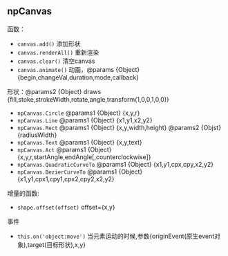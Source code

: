 ## npCanvas

函数：
 * `canvas.add()` 添加形状
 * `canvas.renderAll()` 重新渲染
 * `canvas.clear()` 清空canvas
 * `canvas.animate()` 动画，@params {Object} {begin,changeVal,duration,mode,callback}

形状：@params2 {Object} draws {fill,stoke,strokeWidth,rotate,angle,transform(1,0,0,1,0,0)}
 * `npCanvas.Circle` @params1 {Object} {x,y,r}
 * `npCanvas.Line` @params1 {Object} {x1,y1,x2,y2}
 * `npCanvas.Rect` @params1 {Object} {x,y,width,height} @params2 {Objst} {radiusWidth}
 * `npCanvas.Text` @params1 {Object} {x,y,text}
 * `npCanvas.Act` @params1 {Object} {x,y,r,startAngle,endAngle[,counterclockwise]}
 * `npCanvas.QuadraticCurveTo` @params1 {Object} {x1,y1,cpx,cpy,x2,y2}
 * `npCanvas.BezierCurveTo` @params1 {Object} {x1,y1,cpx1,cpy1,cpx2,cpy2,x2,y2}

增量的函数:
 * `shape.offset(offset)` offset={x,y}

事件
 *  `this.on('object:move')` 当元素运动的时候,参数{originEvent(原生event对象),target(目标形状),x,y}
